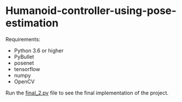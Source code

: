 # Humanoid-controller-using-pose-estimation
Requirements:
* Python 3.6 or higher
* PyBullet
* posenet
* tensorflow
* numpy
* OpenCV

Run the [final_2.py](https://github.com/nishantkr18/Humanoid-controller-using-pose-estimation/blob/master/final_2.py) file to see the final implementation of the project.
